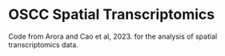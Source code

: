 # OSCC Spatial Transcriptomics
Code from Arora and Cao et al, 2023. for the analysis of spatial transcriptomics data.
